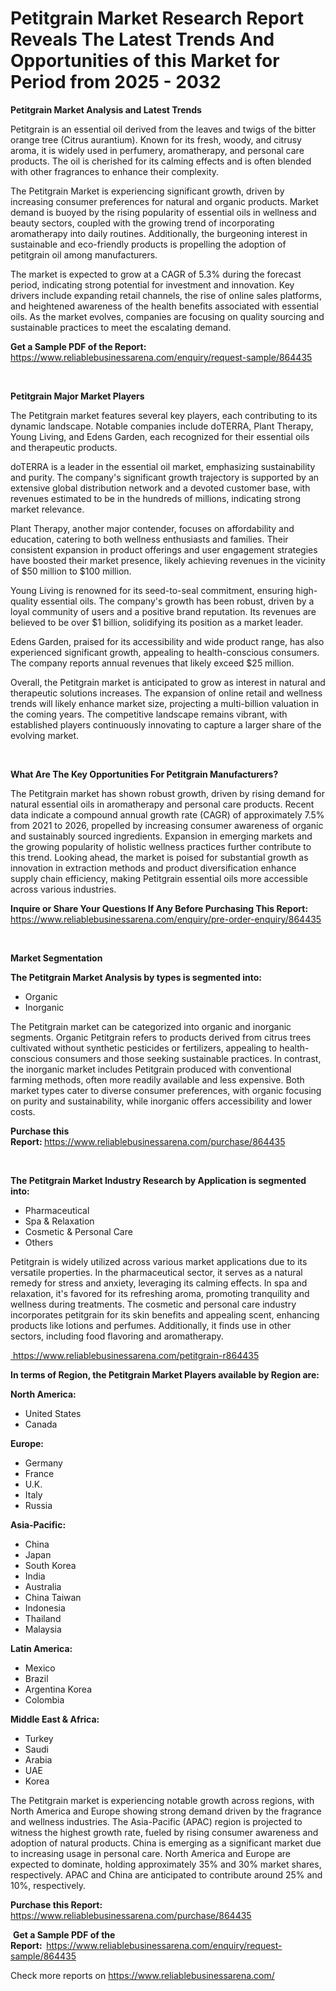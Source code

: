 <p><h1>Petitgrain Market Research Report Reveals The Latest Trends And Opportunities of this Market for Period from 2025 - 2032</h1></p><p><strong>Petitgrain Market Analysis and Latest Trends</strong></p>
<p><p>Petitgrain is an essential oil derived from the leaves and twigs of the bitter orange tree (Citrus aurantium). Known for its fresh, woody, and citrusy aroma, it is widely used in perfumery, aromatherapy, and personal care products. The oil is cherished for its calming effects and is often blended with other fragrances to enhance their complexity.</p><p>The Petitgrain Market is experiencing significant growth, driven by increasing consumer preferences for natural and organic products. Market demand is buoyed by the rising popularity of essential oils in wellness and beauty sectors, coupled with the growing trend of incorporating aromatherapy into daily routines. Additionally, the burgeoning interest in sustainable and eco-friendly products is propelling the adoption of petitgrain oil among manufacturers. </p><p>The market is expected to grow at a CAGR of 5.3% during the forecast period, indicating strong potential for investment and innovation. Key drivers include expanding retail channels, the rise of online sales platforms, and heightened awareness of the health benefits associated with essential oils. As the market evolves, companies are focusing on quality sourcing and sustainable practices to meet the escalating demand.</p></p>
<p><strong>Get a Sample PDF of the Report:&nbsp;</strong> <a href="https://www.reliablebusinessarena.com/enquiry/request-sample/864435?utm_campaign=1891&utm_medium=2&utm_source=Github&utm_content=ia&utm_term=30012025&utm_id=petitgrain">https://www.reliablebusinessarena.com/enquiry/request-sample/864435</a></p>
<p>&nbsp;</p>
<p><strong>Petitgrain Major Market Players</strong></p>
<p><p>The Petitgrain market features several key players, each contributing to its dynamic landscape. Notable companies include doTERRA, Plant Therapy, Young Living, and Edens Garden, each recognized for their essential oils and therapeutic products.</p><p>doTERRA is a leader in the essential oil market, emphasizing sustainability and purity. The company's significant growth trajectory is supported by an extensive global distribution network and a devoted customer base, with revenues estimated to be in the hundreds of millions, indicating strong market relevance.</p><p>Plant Therapy, another major contender, focuses on affordability and education, catering to both wellness enthusiasts and families. Their consistent expansion in product offerings and user engagement strategies have boosted their market presence, likely achieving revenues in the vicinity of $50 million to $100 million.</p><p>Young Living is renowned for its seed-to-seal commitment, ensuring high-quality essential oils. The company's growth has been robust, driven by a loyal community of users and a positive brand reputation. Its revenues are believed to be over $1 billion, solidifying its position as a market leader.</p><p>Edens Garden, praised for its accessibility and wide product range, has also experienced significant growth, appealing to health-conscious consumers. The company reports annual revenues that likely exceed $25 million.</p><p>Overall, the Petitgrain market is anticipated to grow as interest in natural and therapeutic solutions increases. The expansion of online retail and wellness trends will likely enhance market size, projecting a multi-billion valuation in the coming years. The competitive landscape remains vibrant, with established players continuously innovating to capture a larger share of the evolving market.</p></p>
<p>&nbsp;</p>
<p><strong>What Are The Key Opportunities For Petitgrain Manufacturers?</strong></p>
<p><p>The Petitgrain market has shown robust growth, driven by rising demand for natural essential oils in aromatherapy and personal care products. Recent data indicate a compound annual growth rate (CAGR) of approximately 7.5% from 2021 to 2026, propelled by increasing consumer awareness of organic and sustainably sourced ingredients. Expansion in emerging markets and the growing popularity of holistic wellness practices further contribute to this trend. Looking ahead, the market is poised for substantial growth as innovation in extraction methods and product diversification enhance supply chain efficiency, making Petitgrain essential oils more accessible across various industries.</p></p>
<p><strong>Inquire or Share Your Questions If Any Before Purchasing This Report:</strong> <a href="https://www.reliablebusinessarena.com/enquiry/pre-order-enquiry/864435?utm_campaign=1891&utm_medium=2&utm_source=Github&utm_content=ia&utm_term=30012025&utm_id=petitgrain">https://www.reliablebusinessarena.com/enquiry/pre-order-enquiry/864435</a></p>
<p>&nbsp;</p>
<p><strong>Market Segmentation</strong></p>
<p><strong>The Petitgrain Market Analysis by types is segmented into:</strong></p>
<p><ul><li>Organic</li><li>Inorganic</li></ul></p>
<p><p>The Petitgrain market can be categorized into organic and inorganic segments. Organic Petitgrain refers to products derived from citrus trees cultivated without synthetic pesticides or fertilizers, appealing to health-conscious consumers and those seeking sustainable practices. In contrast, the inorganic market includes Petitgrain produced with conventional farming methods, often more readily available and less expensive. Both market types cater to diverse consumer preferences, with organic focusing on purity and sustainability, while inorganic offers accessibility and lower costs.</p></p>
<p><strong>Purchase this Report:&nbsp;</strong><a href="https://www.reliablebusinessarena.com/purchase/864435?utm_campaign=1891&utm_medium=2&utm_source=Github&utm_content=ia&utm_term=30012025&utm_id=petitgrain">https://www.reliablebusinessarena.com/purchase/864435</a></p>
<p>&nbsp;</p>
<p><strong>The Petitgrain Market Industry Research by Application is segmented into:</strong></p>
<p><ul><li>Pharmaceutical</li><li>Spa & Relaxation</li><li>Cosmetic & Personal Care</li><li>Others</li></ul></p>
<p><p>Petitgrain is widely utilized across various market applications due to its versatile properties. In the pharmaceutical sector, it serves as a natural remedy for stress and anxiety, leveraging its calming effects. In spa and relaxation, it's favored for its refreshing aroma, promoting tranquility and wellness during treatments. The cosmetic and personal care industry incorporates petitgrain for its skin benefits and appealing scent, enhancing products like lotions and perfumes. Additionally, it finds use in other sectors, including food flavoring and aromatherapy.</p></p>
<p><a href="https://www.reliablebusinessarena.com/petitgrain-r864435?utm_campaign=1891&utm_medium=2&utm_source=Github&utm_content=ia&utm_term=30012025&utm_id=petitgrain">&nbsp;https://www.reliablebusinessarena.com/petitgrain-r864435</a></p>
<p><strong>In terms of Region, the Petitgrain Market Players available by Region are:</strong></p>
<p>
    <p> <strong> North America: </strong>
        <ul>
            <li>United States</li>
            <li>Canada</li>
        </ul>
        </p> 
    <p> <strong> Europe: </strong>
        <ul>
            <li>Germany</li>
            <li>France</li>
            <li>U.K.</li>
            <li>Italy</li>
            <li>Russia</li>
        </ul>
        </p> 
    <p> <strong> Asia-Pacific: </strong>
        <ul>
            <li>China</li>
            <li>Japan</li>
            <li>South Korea</li>
            <li>India</li>
            <li>Australia</li>
            <li>China Taiwan</li>
            <li>Indonesia</li>
            <li>Thailand</li>
            <li>Malaysia</li>
        </ul>
        </p> 
    <p> <strong> Latin America: </strong>
        <ul>
            <li>Mexico</li>
            <li>Brazil</li>
            <li>Argentina Korea</li>
            <li>Colombia</li>
        </ul>
        </p> 
    <p> <strong> Middle East & Africa: </strong>
        <ul>
            <li>Turkey</li>
            <li>Saudi</li>
            <li>Arabia</li>
            <li>UAE</li>
            <li>Korea</li>
        </ul>
    </p>
    </p>
<p><p>The Petitgrain market is experiencing notable growth across regions, with North America and Europe showing strong demand driven by the fragrance and wellness industries. The Asia-Pacific (APAC) region is projected to witness the highest growth rate, fueled by rising consumer awareness and adoption of natural products. China is emerging as a significant market due to increasing usage in personal care. North America and Europe are expected to dominate, holding approximately 35% and 30% market shares, respectively. APAC and China are anticipated to contribute around 25% and 10%, respectively.</p></p>
<p><strong>Purchase this Report: </strong><a href="https://www.reliablebusinessarena.com/purchase/864435?utm_campaign=1891&utm_medium=2&utm_source=Github&utm_content=ia&utm_term=30012025&utm_id=petitgrain">https://www.reliablebusinessarena.com/purchase/864435</a></p>
<p>&nbsp;<strong>Get a Sample PDF of the Report:&nbsp;&nbsp;</strong><a href="https://www.reliablebusinessarena.com/enquiry/request-sample/864435?utm_campaign=1891&utm_medium=2&utm_source=Github&utm_content=ia&utm_term=30012025&utm_id=petitgrain">https://www.reliablebusinessarena.com/enquiry/request-sample/864435</a></p>
<p><strong></strong></p>
<p>Check more reports on <a href="https://www.reliablebusinessarena.com/?utm_campaign=1891&utm_medium=2&utm_source=Github&utm_content=ia&utm_term=30012025&utm_id=petitgrain">https://www.reliablebusinessarena.com/</a></p>
